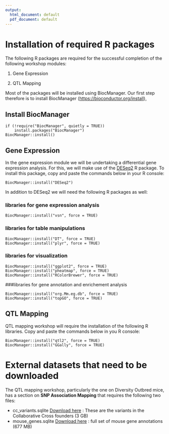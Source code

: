 ```yaml
---
output:
  html_document: default
  pdf_document: default
---
```


# Installation of required R packages

The following R packages are required for the successful completion of the following workshop modules: 

1. Gene Expression 

2. QTL Mapping

Most of the packages will be installed using BiocManager. Our first step therefore is to install BiocManager (<https://bioconductor.org/install>),

## Install BiocManager

```         
if (!require("BiocManager", quietly = TRUE))
    install.packages("BiocManager")
BiocManager::install()
```

## Gene Expression

In the gene expression module we will be undertaking a differential gene expression analysis. For this, we will make use of the [DESeq2](https://www.bioconductor.org/packages/release/bioc/html/DESeq2.html) R package. To install this package, copy and paste the commands below in your R console:

```         
BiocManager::install("DESeq2")
```

In addition to DESeq2 we will need the following R packages as well:

### libraries for gene expression analysis

```         
BiocManager::install("vsn", force = TRUE)
```

### libraries for table manipulations

```         
BiocManager::install("DT", force = TRUE)
BiocManager::install("plyr", force = TRUE)
```

### libraries for visualization

```         
BiocManager::install("ggplot2", force = TRUE)
BiocManager::install("pheatmap", force = TRUE)
BiocManager::install("RColorBrewer", force = TRUE)
```

###libraries for gene annotation and enrichement analysis

```         
BiocManager::install("org.Mm.eg.db", force = TRUE)
BiocManager::install("topGO", force = TRUE)
```

## QTL Mapping

QTL mapping workshop will require the installation of the following R libraries. Copy and paste the commands below in you R console:

```         
BiocManager::install("qtl2", force = TRUE)
BiocManager::install("GGally", force = TRUE)
```

# External datasets that need to be downloaded

The QTL mapping workshop, particularly the one on Diversity Outbred mice, has a section on **SNP Association Mapping** that requires the following two files:

-   cc_variants.sqlite [Download here](https://doi.org/10.6084/m9.figshare.5280229.v2) : These are the variants in the Collaborative Cross founders (3 GB)
-   mouse_genes.sqlite [Download here](https://doi.org/10.6084/m9.figshare.5280238.v4) : full set of mouse gene annotations (677 MB)
